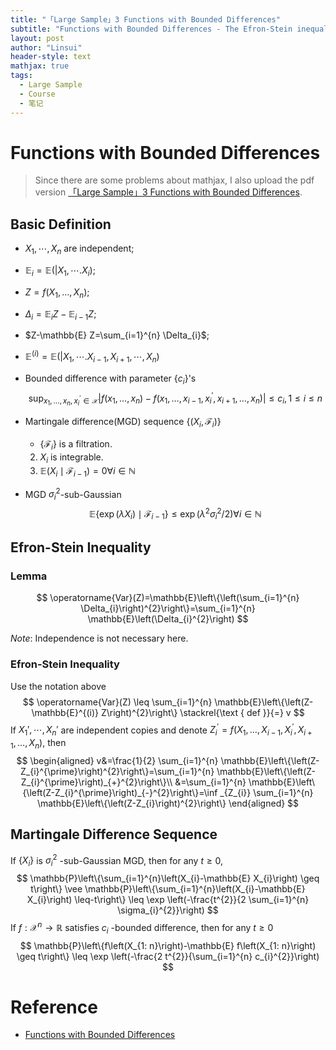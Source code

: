 ```yaml
---
title: "「Large Sample」3 Functions with Bounded Differences"
subtitle: "Functions with Bounded Differences - The Efron-Stein inequality&Bounded Difference"
layout: post
author: "Linsui"
header-style: text
mathjax: true
tags:
  - Large Sample
  - Course
  - 笔记
---
```


#  Functions with Bounded Differences

> Since there are some problems about mathjax, I also upload the pdf version <a href="https://denglinsui.github.io/reading-note/pdf/LargeSample/03.pdf" target="_blank">「Large Sample」3 Functions with Bounded Differences</a>.

## Basic Definition

- $X_1,\cdots,X_n$ are independent;

- $\mathbb{E}_i=\mathbb{E}(|X_1,\cdots.X_i)$;

- $Z=f\left(X_{1}, \ldots, X_{n}\right)$;

- $\Delta_{i}=\mathbb{E}_{i} Z-\mathbb{E}_{i-1} Z$;

- $Z-\mathbb{E} Z=\sum_{i=1}^{n} \Delta_{i}$;

- $\mathbb{E}^{(i)}=\mathbb{E}(|X_1,\cdots.X_{i-1},X_{i+1},\cdots,X_n)$

- Bounded difference with parameter $\{c_i\}$'s
  $$
  \sup _{x_{1}, \ldots, x_{n}, x_{i}^{\prime} \in \mathcal{X}}\left|f\left(x_{1}, \ldots, x_{n}\right)-f\left(x_{1}, \ldots, x_{i-1}, 	x_{i}^{\prime}, x_{i+1}, \ldots, x_{n}\right)\right| \leq c_{i}, 1 \leq i \leq n
  $$

- Martingale difference(MGD) sequence $\left\{\left(X_{i}, \mathcal{F}_{i}\right)\right\}$

  - $\left\{\mathcal{F}_{i}\right\}$ is a filtration.
  2. $X_{i}$ is integrable.
  3. $\mathbb{E}\left(X_{i} \mid \mathcal{F}_{i-1}\right)=0 \forall i \in \mathbb{N}$

- MGD $\sigma_i^2$-sub-Gaussian
  $$
  \mathbb{E}\left\{\exp \left(\lambda X_{i}\right) \mid \mathcal{F}_{i-1}\right\} \leq \exp \left(\lambda^{2} \sigma_{i}^{2} / 2\right) \forall i \in \mathbb{N}
  $$
  

## Efron-Stein Inequality

### Lemma

$$
\operatorname{Var}(Z)=\mathbb{E}\left\{\left(\sum_{i=1}^{n} \Delta_{i}\right)^{2}\right\}=\sum_{i=1}^{n} \mathbb{E}\left(\Delta_{i}^{2}\right)
$$

*Note*: Independence is not necessary here.

### Efron-Stein Inequality

Use the notation above 
$$
\operatorname{Var}(Z) \leq \sum_{i=1}^{n} \mathbb{E}\left\{\left(Z-\mathbb{E}^{(i)} Z\right)^{2}\right\} \stackrel{\text { def }}{=} v
$$
If $X_1',\cdots,X_n'$ are independent copies and denote $Z_{i}^{\prime}=f\left(X_{1}, \ldots, X_{i-1}, X_{i}^{\prime}, X_{i+1}, \ldots, X_{n}\right)$, then
$$
\begin{aligned}
v&=\frac{1}{2} \sum_{i=1}^{n} \mathbb{E}\left\{\left(Z-Z_{i}^{\prime}\right)^{2}\right\}=\sum_{i=1}^{n} \mathbb{E}\left\{\left(Z-Z_{i}^{\prime}\right)_{+}^{2}\right\}\\
&=\sum_{i=1}^{n} \mathbb{E}\left\{\left(Z-Z_{i}^{\prime}\right)_{-}^{2}\right\}=\inf _{Z_{i}} \sum_{i=1}^{n} \mathbb{E}\left\{\left(Z-Z_{i}\right)^{2}\right\}
\end{aligned}
$$

## Martingale Difference Sequence

If $\left\{X_{i}\right\}$ is $\sigma_{i}^{2}$ -sub-Gaussian $\mathrm{MGD}$, then for any $t \geq 0$,
$$
\mathbb{P}\left\{\sum_{i=1}^{n}\left(X_{i}-\mathbb{E} X_{i}\right) \geq t\right\} \vee \mathbb{P}\left\{\sum_{i=1}^{n}\left(X_{i}-\mathbb{E} X_{i}\right) \leq-t\right\} \leq \exp \left(-\frac{t^{2}}{2 \sum_{i=1}^{n} \sigma_{i}^{2}}\right)
$$
If $f: \mathcal{X}^{n} \rightarrow \mathbb{R}$ satisfies $c_{i}$ -bounded difference, then for any $t \geq 0$
$$
\mathbb{P}\left\{f\left(X_{1: n}\right)-\mathbb{E} f\left(X_{1: n}\right) \geq t\right\} \leq \exp \left(-\frac{2 t^{2}}{\sum_{i=1}^{n} c_{i}^{2}}\right)
$$

# Reference

- [Functions with Bounded Differences](http://shjkx.wang/index.php/%E7%BB%9F%E8%AE%A1%E5%A4%A7%E6%A0%B7%E6%9C%AC%E7%90%86%E8%AE%BA_%E6%9C%89%E7%95%8C%E5%B7%AE%E5%88%86%E5%87%BD%E6%95%B0%E6%96%B9%E6%B3%95)

  



